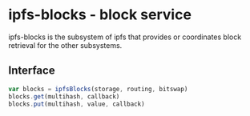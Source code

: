 # ipfs-blocks - block service

ipfs-blocks is the subsystem of ipfs that provides or coordinates block retrieval for the other subsystems.


## Interface

```js
var blocks = ipfsBlocks(storage, routing, bitswap)
blocks.get(multihash, callback)
blocks.put(multihash, value, callback)
```
